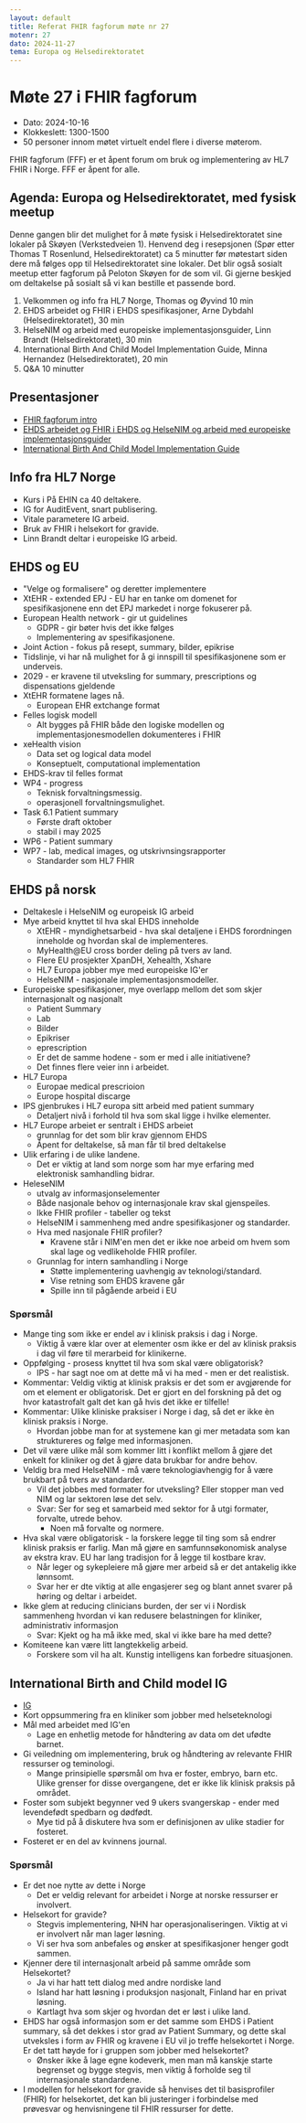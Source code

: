 ```yaml
---
layout: default
title: Referat FHIR fagforum møte nr 27
motenr: 27
dato: 2024-11-27
tema: Europa og Helsedirektoratet
---
```


# Møte 27 i FHIR fagforum

* Dato: 2024-10-16
* Klokkeslett: 1300-1500
* 50 personer innom møtet virtuelt endel flere i diverse møterom.

FHIR fagforum (FFF) er et åpent forum om bruk og implementering av HL7 FHIR i Norge. FFF er åpent for alle.

## Agenda: Europa og Helsedirektoratet, med fysisk meetup

Denne gangen blir det mulighet for å møte fysisk i Helsedirektoratet sine lokaler på Skøyen (Verkstedveien 1). Henvend deg i resepsjonen (Spør etter Thomas T Rosenlund, Helsedirektoratet) ca 5 minutter før møtestart siden dere må følges opp til Helsedirektoratet sine lokaler. Det blir også sosialt meetup etter fagforum på Peloton Skøyen for de som vil. Gi gjerne beskjed om deltakelse på sosialt så vi kan bestille et passende bord.

1. Velkommen og info fra HL7 Norge, Thomas og Øyvind 10 min
1. EHDS arbeidet og FHIR i EHDS spesifikasjoner, Arne Dybdahl (Helsedirektoratet), 30 min
2. HelseNIM og arbeid med europeiske implementasjonsguider, Linn Brandt (Helsedirektoratet), 30 min
3. International Birth And Child Model Implementation Guide, Minna Hernandez (Helsedirektoratet), 20 min
4. Q&A 10 minutter

## Presentasjoner

* [FHIR fagforum intro](../docs/FHIR-faglig-forum/presentasjon/2024-11-27-FHIR-fagforum-27.pdf)
* [EHDS arbeidet og FHIR i EHDS og HelseNIM og arbeid med europeiske implementasjonsguider](../docs/FHIR-faglig-forum/presentasjon/2024-11-27-EHDS-FHIR.pdf)
* [International Birth And Child Model Implementation Guide](../docs/FHIR-faglig-forum/presentasjon/2024-11-27-Birth-and-child-model.pdf)

## Info fra HL7 Norge

* Kurs i På EHIN ca 40 deltakere.
* IG for AuditEvent, snart publisering.
* Vitale parametere IG arbeid.
* Bruk av FHIR i helsekort for gravide.
* Linn Brandt deltar i europeiske IG arbeid.

## EHDS og EU

* "Velge og formalisere" og deretter implementere
* XtEHR - extended EPJ - EU har en tanke om domenet for spesifikasjonene enn det EPJ markedet i norge fokuserer på.
* European Health network - gir ut guidelines
  * GDPR - gir bøter hvis det ikke følges
  * Implementering av spesifikasjonene.
* Joint Action - fokus på resept, summary, bilder, epikrise
* Tidslinje, vi har nå mulighet for å gi innspill til spesifikasjonene som er underveis.
* 2029 - er kravene til utveksling for summary, prescriptions og dispensations gjeldende
* XtEHR formatene lages nå.
  * European EHR extchange format
* Felles logisk modell
  * Alt bygges på FHIR både den logiske modellen og implementasjonesmodellen dokumenteres i FHIR
* xeHealth vision
  * Data set og logical data model
  * Konseptuelt, computational implementation
* EHDS-krav til felles format
* WP4 - progress
  * Teknisk forvaltningsmessig.
  * operasjonell forvaltningsmulighet.
* Task 6.1 Patient summary
  * Første draft oktober
  * stabil i may 2025
* WP6 - Patient summary
* WP7 - lab, medical images, og utskrivnsingsrapporter
  * Standarder som HL7 FHIR

## EHDS på norsk

* Deltakesle i HelseNIM og europeisk IG arbeid
* Mye arbeid knyttet til hva skal EHDS inneholde
  * XtEHR - myndighetsarbeid - hva skal detaljene i EHDS forordningen inneholde og hvordan skal de implementeres.
  * MyHealth@EU cross border deling på tvers av land.
  * Flere EU prosjekter XpanDH, Xehealth, Xshare
  * HL7 Europa jobber mye med europeiske IG'er
  * HelseNIM - nasjonale implementasjonsmodeller.
* Europeiske spesifikasjoner, mye overlapp mellom det som skjer internasjonalt og nasjonalt
  * Patient Summary
  * Lab 
  * Bilder
  * Epikriser
  * eprescription
  * Er det de samme hodene - som er med i alle initiativene?
  * Det finnes flere veier inn i arbeidet.
* HL7 Europa
  * Europae medical prescrioion
  * Europe hospital discarge
* IPS gjenbrukes i HL7 europa sitt arbeid med patient summary
  * Detaljert nivå i forhold til hva som skal ligge i hvilke elementer.
* HL7 Europe arbeiet er sentralt i EHDS arbeiet
  * grunnlag for det som blir krav gjennom EHDS
  * Åpent for deltakelse, så man får til bred deltakelse
* Ulik erfaring i de ulike landene.
  * Det er viktig at land som norge som har mye erfaring med elektronisk samhandling bidrar.
* HeleseNIM
  * utvalg av informasjonselementer 
  * Både nasjonale behov og internasjonale krav skal gjenspeiles.
  * Ikke FHIR profiler - tabeller og tekst
  * HelseNIM i sammenheng med andre spesifikasjoner og standarder.
  * Hva med nasjonale FHIR profiler?
    * Kravene står i NIM'en men det er ikke noe arbeid om hvem som skal lage og vedlikeholde FHIR profiler.
  * Grunnlag for intern samhandling i Norge
    * Støtte implementering uavhengig av teknologi/standard.
    * Vise retning som EHDS kravene går
    * Spille inn til pågående arbeid i EU

### Spørsmål

* Mange ting som ikke er endel av i klinisk praksis i dag i Norge.
  * Viktig å være klar over at elementer osm ikke er del av klinisk praksis i dag vil føre til merarbeid for klinikerne.
* Oppfølging - prosess knyttet til hva som skal være obligatorisk?
  * IPS - har sagt noe om at dette må vi ha med - men er det realistisk.
* Kommentar: Veldig viktig at klinisk praksis er det som er avgjørende for om et element er obligatorisk. Det er gjort en del forskning på det og hvor katastrofalt galt det kan gå hvis det ikke er tilfelle!
* Kommentar: Ulike kliniske praksiser i Norge i dag, så det er ikke èn klinisk praksis i Norge.
  * Hvordan jobbe man for at systemene kan gi mer metadata som kan struktureres og følge med informasjonen.
* Det vil være ulike mål som kommer litt i konflikt mellom å gjøre det enkelt for kliniker og det å gjøre data brukbar for andre behov.
* Veldig bra med HelseNIM - må være teknologiavhengig for å være brukbart på tvers av standarder.
  * Vil det jobbes med formater for utveksling? Eller stopper man ved NIM og lar sektoren løse det selv.
  * Svar: Ser for seg et samarbeid med sektor for å utgi formater, forvalte, utrede behov.
    * Noen må forvalte og normere.
* Hva skal være obligatorisk - la forskere legge til ting som så endrer klinisk praksis er farlig. Man må gjøre en samfunnsøkonomisk analyse av ekstra krav. EU har lang tradisjon for å legge til kostbare krav.
  * Når leger og sykepleiere må gjøre mer arbeid så er det antakelig ikke lønnsomt.
  * Svar her er dte viktig at alle engasjerer seg og blant annet svarer på høring og deltar i arbeidet.
* Ikke glem at reducing clinicians burden, der ser vi i Nordisk sammenheng hvordan vi kan redusere belastningen for kliniker, administrativ informasjon
  * Svar: Kjekt og ha må ikke med, skal vi ikke bare ha med dette?
* Komiteene kan være litt langtekkelig arbeid.
  * Forskere som vil ha alt. Kunstig intelligens kan forbedre situasjonen.

## International Birth and Child model IG

* [IG](https://build.fhir.org/ig/HL7/fetal_records/)
* Kort oppsummering fra en kliniker som jobber med helseteknologi
* Mål med arbeidet med IG'en
  * Lage en enhetlig metode for håndtering av data om det ufødte barnet.
* Gi veiledning om implementering, bruk og håndtering av relevante FHIR ressurser og teminologi.
  * Mange prinsipielle spørsmål om hva er foster, embryo, barn etc. Ulike grenser for disse overgangene, det er ikke lik klinisk praksis på området.
* Foster som subjekt begynner ved 9 ukers svangerskap - ender med levendefødt spedbarn og dødfødt.
  * Mye tid på å diskutere hva som er definisjonen av ulike stadier for fosteret.
* Fosteret er en del av kvinnens journal.

### Spørsmål

* Er det noe nytte av dette i Norge
  * Det er veldig relevant for arbeidet i Norge at norske ressurser er involvert.
* Helsekort for gravide?
  * Stegvis implementering, NHN har operasjonaliseringen. Viktig at vi er involvert når man lager løsning.
  * Vi ser hva som anbefales og ønsker at spesifikasjoner henger godt sammen.
* Kjenner dere til internasjonalt arbeid på samme område som Helsekortet?
  * Ja vi har hatt tett dialog med andre nordiske land
  * Island har hatt løsning i produksjon nasjonalt, Finland har en privat løsning.
  * Kartlagt hva som skjer og hvordan det er løst i ulike land.
* EHDS har også informasjon som er det samme som EHDS i Patient summary, så det dekkes i stor grad av Patient Summary, og dette skal utveksles i form av FHIR og kravene i EU vil jo treffe helsekortet i Norge. Er det tatt høyde for i gruppen som jobber med helsekortet?
  * Ønsker ikke å lage egne kodeverk, men man må kanskje starte begrenset og bygge stegvis, men viktig å forholde seg til internasjonale standardene.
* I modellen for helsekort for gravide så henvises det til basisprofiler (FHIR) for helsekortet, det kan bli justeringer i forbindelse med prøvesvar og henvisningene til FHIR ressurser for dette.
